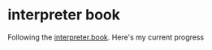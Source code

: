 # interpreter book 

Following the [interpreter.book](interpreterbook.com). Here's my current progress

